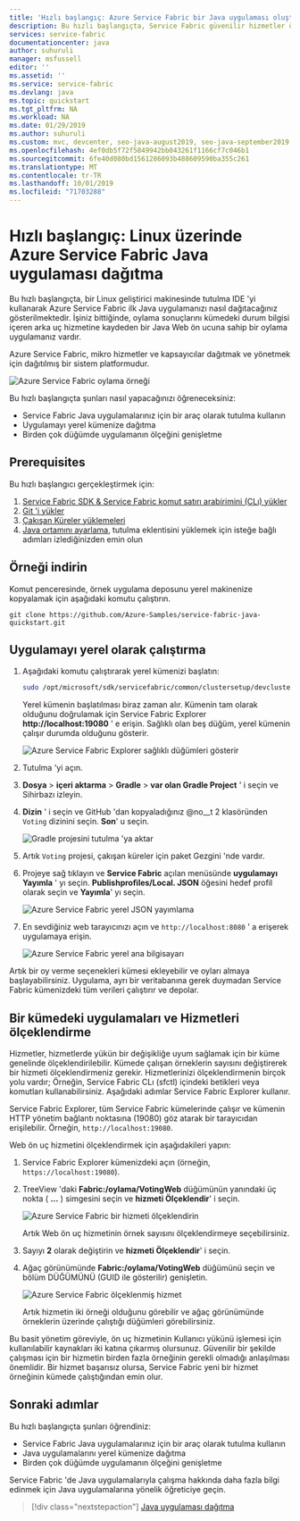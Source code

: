 ```yaml
---
title: 'Hızlı başlangıç: Azure Service Fabric bir Java uygulaması oluşturma'
description: Bu hızlı başlangıçta, Service Fabric güvenilir hizmetler örnek uygulaması kullanarak Azure için bir Java uygulaması oluşturacaksınız.
services: service-fabric
documentationcenter: java
author: suhuruli
manager: msfussell
editor: ''
ms.assetid: ''
ms.service: service-fabric
ms.devlang: java
ms.topic: quickstart
ms.tgt_pltfrm: NA
ms.workload: NA
ms.date: 01/29/2019
ms.author: suhuruli
ms.custom: mvc, devcenter, seo-java-august2019, seo-java-september2019
ms.openlocfilehash: 4ef0db5f72f5849942bb043261f1166cf7c046b1
ms.sourcegitcommit: 6fe40d080bd1561286093b488609590ba355c261
ms.translationtype: MT
ms.contentlocale: tr-TR
ms.lasthandoff: 10/01/2019
ms.locfileid: "71703288"
---
```

# <a name="quickstart--deploy-a-java-app-to-azure-service-fabric-on-linux"></a>Hızlı başlangıç: Linux üzerinde Azure Service Fabric Java uygulaması dağıtma

Bu hızlı başlangıçta, bir Linux geliştirici makinesinde tutulma IDE 'yi kullanarak Azure Service Fabric ilk Java uygulamanızı nasıl dağıtacağınız gösterilmektedir. İşiniz bittiğinde, oylama sonuçlarını kümedeki durum bilgisi içeren arka uç hizmetine kaydeden bir Java Web ön ucuna sahip bir oylama uygulamanız vardır.

Azure Service Fabric, mikro hizmetler ve kapsayıcılar dağıtmak ve yönetmek için dağıtılmış bir sistem platformudur.

![Azure Service Fabric oylama örneği](./media/service-fabric-quickstart-java/service-fabric-voting-sample.png)

Bu hızlı başlangıçta şunları nasıl yapacağınızı öğreneceksiniz:

* Service Fabric Java uygulamalarınız için bir araç olarak tutulma kullanın
* Uygulamayı yerel kümenize dağıtma
* Birden çok düğümde uygulamanın ölçeğini genişletme

## <a name="prerequisites"></a>Prerequisites

Bu hızlı başlangıcı gerçekleştirmek için:

1. [Service Fabric SDK & Service Fabric komut satırı arabirimini (CLı) yükler](https://docs.microsoft.com/azure/service-fabric/service-fabric-get-started-linux#installation-methods)
2. [Git 'i yükler](https://git-scm.com/)
3. [Çakışan Küreler yüklemeleri](https://www.eclipse.org/downloads/)
4. [Java ortamını ayarlama](https://docs.microsoft.com/azure/service-fabric/service-fabric-get-started-linux#set-up-java-development), tutulma eklentisini yüklemek için isteğe bağlı adımları izlediğinizden emin olun

## <a name="download-the-sample"></a>Örneği indirin

Komut penceresinde, örnek uygulama deposunu yerel makinenize kopyalamak için aşağıdaki komutu çalıştırın.

```git
git clone https://github.com/Azure-Samples/service-fabric-java-quickstart.git
```

## <a name="run-the-application-locally"></a>Uygulamayı yerel olarak çalıştırma

1. Aşağıdaki komutu çalıştırarak yerel kümenizi başlatın:

    ```bash
    sudo /opt/microsoft/sdk/servicefabric/common/clustersetup/devclustersetup.sh
    ```
    Yerel kümenin başlatılması biraz zaman alır. Kümenin tam olarak olduğunu doğrulamak için Service Fabric Explorer **http://localhost:19080** ' e erişin. Sağlıklı olan beş düğüm, yerel kümenin çalışır durumda olduğunu gösterir.

    ![Azure Service Fabric Explorer sağlıklı düğümleri gösterir](./media/service-fabric-quickstart-java/service-fabric-explorer-healthy-nodes.png)

2. Tutulma 'yi açın.
3. **Dosya** > **içeri aktarma** > **Gradle** > **var olan Gradle Project** ' i seçin ve Sihirbazı izleyin.
4. **Dizin** ' i seçin ve GitHub 'dan kopyaladığınız @no__t 2 klasöründen `Voting` dizinini seçin. **Son**' u seçin.

    ![Gradle projesini tutulma 'ya aktar](./media/service-fabric-quickstart-java/eclipse-import-gradle-project.png)

5. Artık `Voting` projesi, çakışan küreler için paket Gezgini 'nde vardır.
6. Projeye sağ tıklayın ve **Service Fabric** açılan menüsünde **uygulamayı Yayımla** ' yı seçin. **Publishprofiles/Local. JSON** öğesini hedef profil olarak seçin ve **Yayımla**' yı seçin.

    ![Azure Service Fabric yerel JSON yayımlama](./media/service-fabric-quickstart-java/service-fabric-publish-local-json.png)

7. En sevdiğiniz web tarayıcınızı açın ve `http://localhost:8080` ' a erişerek uygulamaya erişin.

    ![Azure Service Fabric yerel ana bilgisayarı](./media/service-fabric-quickstart-java/service-fabric-local-host.png)

Artık bir oy verme seçenekleri kümesi ekleyebilir ve oyları almaya başlayabilirsiniz. Uygulama, ayrı bir veritabanına gerek duymadan Service Fabric kümenizdeki tüm verileri çalıştırır ve depolar.

## <a name="scale-applications-and-services-in-a-cluster"></a>Bir kümedeki uygulamaları ve Hizmetleri ölçeklendirme

Hizmetler, hizmetlerde yükün bir değişikliğe uyum sağlamak için bir küme genelinde ölçeklendirilebilir. Kümede çalışan örneklerin sayısını değiştirerek bir hizmeti ölçeklendirmeniz gerekir. Hizmetlerinizi ölçeklendirmenin birçok yolu vardır; Örneğin, Service Fabric CLı (sfctl) içindeki betikleri veya komutları kullanabilirsiniz. Aşağıdaki adımlar Service Fabric Explorer kullanır.

Service Fabric Explorer, tüm Service Fabric kümelerinde çalışır ve kümenin HTTP yönetim bağlantı noktasına (19080) göz atarak bir tarayıcıdan erişilebilir. Örneğin, `http://localhost:19080`.

Web ön uç hizmetini ölçeklendirmek için aşağıdakileri yapın:

1. Service Fabric Explorer kümenizdeki açın (örneğin, `https://localhost:19080`).
2. TreeView 'daki **Fabric:/oylama/VotingWeb** düğümünün yanındaki üç nokta ( **...** ) simgesini seçin ve **hizmeti Ölçeklendir**' i seçin.

    ![Azure Service Fabric bir hizmeti ölçeklendirin](./media/service-fabric-quickstart-java/service-fabric-scale-service.png)

    Artık Web ön uç hizmetinin örnek sayısını ölçeklendirmeye seçebilirsiniz.

3. Sayıyı **2** olarak değiştirin ve **hizmeti Ölçeklendir**' i seçin.
4. Ağaç görünümünde **Fabric:/oylama/VotingWeb** düğümünü seçin ve bölüm DÜĞÜMÜNÜ (GUID ile gösterilir) genişletin.

    ![Azure Service Fabric ölçeklenmiş hizmet](./media/service-fabric-quickstart-java/service-fabric-explorer-service-scaled.png)

    Artık hizmetin iki örneği olduğunu görebilir ve ağaç görünümünde örneklerin üzerinde çalıştığı düğümleri görebilirsiniz.

Bu basit yönetim göreviyle, ön uç hizmetinin Kullanıcı yükünü işlemesi için kullanılabilir kaynakları iki katına çıkarmış olursunuz. Güvenilir bir şekilde çalışması için bir hizmetin birden fazla örneğinin gerekli olmadığı anlaşılması önemlidir. Bir hizmet başarısız olursa, Service Fabric yeni bir hizmet örneğinin kümede çalıştığından emin olur.

## <a name="next-steps"></a>Sonraki adımlar

Bu hızlı başlangıçta şunları öğrendiniz:

* Service Fabric Java uygulamalarınız için bir araç olarak tutulma kullanın
* Java uygulamalarını yerel kümenize dağıtma
* Birden çok düğümde uygulamanın ölçeğini genişletme

Service Fabric 'de Java uygulamalarıyla çalışma hakkında daha fazla bilgi edinmek için Java uygulamalarına yönelik öğreticiye geçin.

> [!div class="nextstepaction"]
> [Java uygulaması dağıtma](./service-fabric-tutorial-create-java-app.md)
